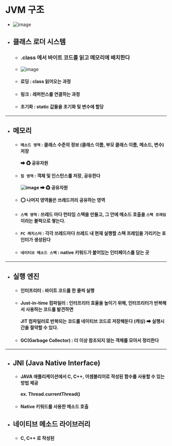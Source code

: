 # JVM 구조
  - ![image](https://user-images.githubusercontent.com/35948339/134531703-b070cd5a-6c6b-430a-b3f7-a63e8625252d.png)
  - ## 클래스 로더 시스템
    - ### .class 에서 바이트 코드를 읽고 메모리에 배치한다
    - ![image](https://user-images.githubusercontent.com/35948339/134541302-5e549989-7fd0-4d01-95fc-c7f2ca565ebc.png)
    - #### 로딩 : class 읽어오는 과정
    - #### 링크 : 레퍼런스를 연결하는 과정
    - #### 초기화 : static 값들을 초기화 및 변수에 할당
  -------
  - ## 메모리
    - #### `메소드 영역` : 클래스 수준의 정보 (클래스 이름, 부모 클래스 이름, 메소드, 변수) 저장 <br><br> ➡ ♻ 공유자원
    - ####  `힙 영역` : 객체 및 인스턴스를 저장, 공유한다 <br><br> ![image](https://user-images.githubusercontent.com/35948339/134553025-a9343719-f3c0-403e-8281-e5bb9fa0f9a3.png) ➡ ♻ 공유자원
    - #### ⭕ 나머지 영역들은 쓰레드끼리 공유하는 영역
    - #### `스택 영역` : 쓰레드 마다 런타임 스택을 만들고, 그 안에 메소드 호출을 `스택 프레임`이라는 블럭으로 쌓는다.
    - #### `PC 레지스터` : 각각 쓰레드마다 쓰레드 내 현재 실행할 스택 프레임을 가리키는 포인터가 생성된다
    - #### `네이티브 메소드 스택` : native 키워드가 붙어있는 인터페이스를 담는 곳
  -------
  - ## 실행 엔진
    - #### 인터프리터 : 바이트 코드를 한 줄씩 실행
    - #### Just-in-time 컴파일러 : 인터프리터 효율을 높이기 위해, 인터프리터가 반복해서 사용하는 코드를 발견하면 <br><br> JIT 컴파일러로 반복되는 코드를 네이티브 코드로 저장해둔다 (캐싱) ➡ 실행시간을 절약할 수 있다.
    - #### GC(Garbage Collector) : 더 이상 참조되지 않는 객체를 모아서 정리한다
  ------
  - ## JNI (Java Native Interface)
    - #### JAVA 애플리케이션에서 C, C++, 어셈블리어로 작성된 함수를 사용할 수 있는 방법 제공 <br><br> ex. Thread.currentThread()
    - #### Native 키워드를 사용한 메소드 호출
  - ## 네이티브 메소드 라이브러리
    - #### C, C++ 로 작성된 
